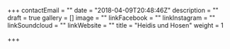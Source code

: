 +++
contactEmail = ""
date = "2018-04-09T20:48:46Z"
description = ""
draft = true
gallery = []
image = ""
linkFacebook = ""
linkInstagram = ""
linkSoundcloud = ""
linkWebsite = ""
title = "Heidis und Hosen"
weight = 1

+++
